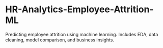 # HR-Analytics-Employee-Attrition-ML
Predicting employee attrition using machine learning. Includes EDA, data cleaning, model comparison, and business insights.

